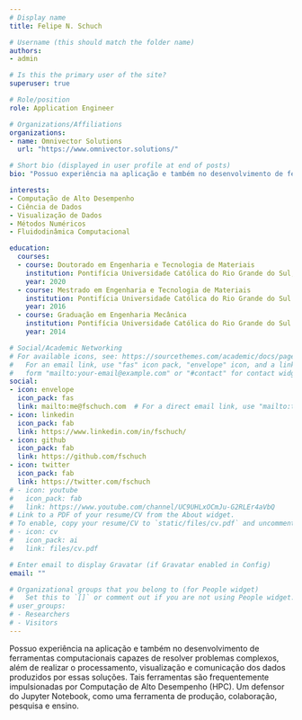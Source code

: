 ```yaml
---
# Display name
title: Felipe N. Schuch

# Username (this should match the folder name)
authors:
- admin

# Is this the primary user of the site?
superuser: true

# Role/position
role: Application Engineer

# Organizations/Affiliations
organizations:
- name: Omnivector Solutions
  url: "https://www.omnivector.solutions/"

# Short bio (displayed in user profile at end of posts)
bio: "Possuo experiência na aplicação e também no desenvolvimento de ferramentas computacionais capazes de resolver problemas complexos, além de realizar o processamento, visualização e comunicação dos dados produzidos por essas soluções."

interests:
- Computação de Alto Desempenho
- Ciência de Dados
- Visualização de Dados
- Métodos Numéricos
- Fluidodinâmica Computacional

education:
  courses:
  - course: Doutorado em Engenharia e Tecnologia de Materiais
    institution: Pontifícia Universidade Católica do Rio Grande do Sul, com período sanduíche em University of California, Santa Barbara
    year: 2020
  - course: Mestrado em Engenharia e Tecnologia de Materiais
    institution: Pontifícia Universidade Católica do Rio Grande do Sul
    year: 2016
  - course: Graduação em Engenharia Mecânica
    institution: Pontifícia Universidade Católica do Rio Grande do Sul
    year: 2014

# Social/Academic Networking
# For available icons, see: https://sourcethemes.com/academic/docs/page-builder/#icons
#   For an email link, use "fas" icon pack, "envelope" icon, and a link in the
#   form "mailto:your-email@example.com" or "#contact" for contact widget.
social:
- icon: envelope
  icon_pack: fas
  link: mailto:me@fschuch.com  # For a direct email link, use "mailto:test@example.org".
- icon: linkedin
  icon_pack: fab
  link: https://www.linkedin.com/in/fschuch/
- icon: github
  icon_pack: fab
  link: https://github.com/fschuch
- icon: twitter
  icon_pack: fab
  link: https://twitter.com/fschuch
# - icon: youtube
#   icon_pack: fab
#   link: https://www.youtube.com/channel/UC9UHLxOCmJu-G2RLEr4aVbQ
# Link to a PDF of your resume/CV from the About widget.
# To enable, copy your resume/CV to `static/files/cv.pdf` and uncomment the lines below.
# - icon: cv
#   icon_pack: ai
#   link: files/cv.pdf

# Enter email to display Gravatar (if Gravatar enabled in Config)
email: ""

# Organizational groups that you belong to (for People widget)
#   Set this to `[]` or comment out if you are not using People widget.
# user_groups:
# - Researchers
# - Visitors
---
```


Possuo experiência na aplicação e também no desenvolvimento de ferramentas computacionais capazes de resolver problemas complexos, além de realizar o processamento, visualização e comunicação dos dados produzidos por essas soluções.
Tais ferramentas são frequentemente impulsionadas por Computação de Alto Desempenho (HPC).
Um defensor do Jupyter Notebook, como uma ferramenta de produção, colaboração, pesquisa e ensino.
